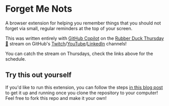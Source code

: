 # Forget Me Nots

A browser extension for helping you remember things that you should not forget via small, regular reminders at the top of your screen.

This was written entirely with [GitHub Copilot](https://github.com/features/copilot) on the [Rubber Duck Thursday 🦆](https://www.youtube.com/watch?v=z2a6ANDojAI) stream on GitHub's [Twitch](https://twitch.tv/github)/[YouTube](https://www.youtube.com/watch?v=z2a6ANDojAI)/[LinkedIn](https://www.linkedin.com/feed/update/urn:li:activity:7293039523108696064) channels!

You can catch the stream on Thursdays, check the links above for the schedule.

## Try this out yourself

If you'd like to run this extension, you can follow the steps [in this blog post](https://cassidoo.co/post/test-browser-extensions/) to get it up and running once you clone the repository to your computer! Feel free to fork this repo and make it your own!
